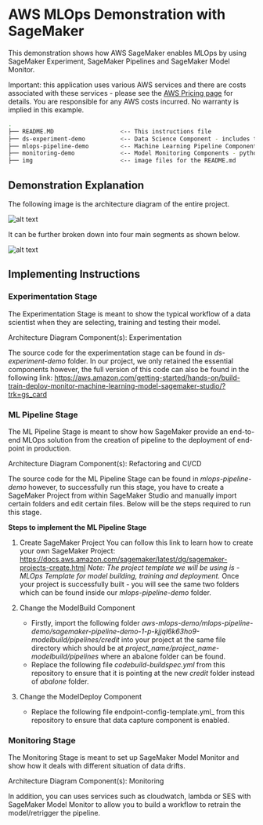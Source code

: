 # AWS MLOps Demonstration with SageMaker

This demonstration shows how AWS SageMaker enables MLOps by using SageMaker Experiment, SageMaker Pipelines and SageMaker Model Monitor.

Important: this application uses various AWS services and there are costs associated with these services - please see the [AWS Pricing page](https://aws.amazon.com/pricing/) for details. You are responsible for any AWS costs incurred. No warranty is implied in this example.

```bash
.
├── README.MD                   <-- This instructions file
├── ds-experiment-demo          <-- Data Science Component - includes the data and the main python notebook which creates the model
├── mlops-pipeline-demo         <-- Machine Learning Pipeline Component - Source code for SageMaker Pipeline and SageMaker Project template 
├── monitoring-demo             <-- Model Monitoring Components - python notebook which sets up Model Monitoring and feeds data to it
├── img                         <-- image files for the README.md

```

## Demonstration Explanation 

The following image is the architecture diagram of the entire project.

![alt text](https://github.com/poonsinta96/aws-mlops-demo/blob/main/img/MLOps%20Architecture%20Diagram.png?raw=true)

It can be further broken down into four main segments as shown below.

![alt text](https://github.com/poonsinta96/aws-mlops-demo/blob/main/img/MLOps%20Architecture%20Diagram%20Explained.png?raw=true)

## Implementing Instructions 

### Experimentation Stage

The Experimentation Stage is meant to show the typical workflow of a data scientist when they are selecting, training and testing their model.  

Architecture Diagram Component(s): Experimentation

The source code for the experimentation stage can be found in _ds-experiment-demo_ folder. In our project, we only retained the essential components however, the full version of this code can also be found in the following link: https://aws.amazon.com/getting-started/hands-on/build-train-deploy-monitor-machine-learning-model-sagemaker-studio/?trk=gs_card 

### ML Pipeline Stage

The ML Pipeline Stage is meant to show how SageMaker provide an end-to-end MLOps solution from the creation of pipeline to the deployment of end-point in production. 

Architecture Diagram Component(s): Refactoring and CI/CD

The source code for the ML Pipeline Stage can be found in _mlops-pipeline-demo_ however, to successfully run this stage, you have to create a SageMaker Project from within SageMaker Studio and manually import certain folders and edit certain files. Below will be the steps required to run this stage.

**Steps to implement the ML Pipeline Stage**
1. Create SageMaker Project 
   You can follow this link to learn how to create your own SageMaker Project: https://docs.aws.amazon.com/sagemaker/latest/dg/sagemaker-projects-create.html
   _Note: The project template we will be using is - MLOps Template for model building, training and deployment._
   Once your project is successfully built - you will see the same two folders which can be found inside our _mlops-pipeline-demo_ folder.
   
2. Change the ModelBuild Component
   - Firstly, import the following folder _aws-mlops-demo/mlops-pipeline-demo/sagemaker-pipeline-demo-1-p-kjjql6k63ho9-modelbuild/pipelines/credit_ into your project at the same file directory which should be at _project_name/project_name-modelbuild/pipelines_ where an abalone folder can be found.
   - Replace the following file _codebuild-buildspec.yml_ from this repository to ensure that it is pointing at the new _credit_ folder instead of _abalone_ folder.
   
3. Change the ModelDeploy Component 
   - Replace the following file endpoint-config-template.yml_ from this repository to ensure that data capture component is enabled.

### Monitoring Stage

The Monitoring Stage is meant to set up SageMaker Model Monitor and show how it deals with different situation of data drifts. 

Architecture Diagram Component(s): Monitoring

In addition, you can uses services such as cloudwatch, lambda or SES with SageMaker Model Monitor to allow you to build a workflow to retrain the model/retrigger the pipeline.  


